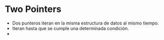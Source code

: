 # Two Pointers
* Dos punteros iteran en la misma estructura de datos al mismo tiempo.
* Iteran hasta que se cumple una determinada condición.
* 
